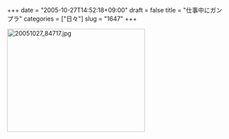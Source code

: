 +++
date = "2005-10-27T14:52:18+09:00"
draft = false
title = "仕事中にガンプラ"
categories = ["日々"]
slug = "1647"
+++

<img src="http://ieiriblog.img.jugem.cc/20051027_84717.jpg" class="pict" width="320" height="240" alt="20051027_84717.jpg" />
